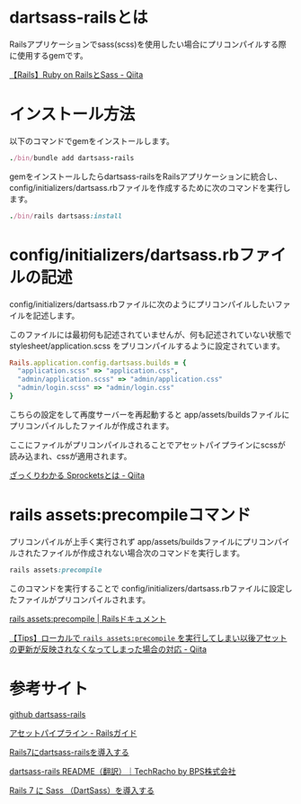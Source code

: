 # ****dartsass-railsとは****


Railsアプリケーションでsass(scss)を使用したい場合にプリコンパイルする際に使用するgemです。

[【Rails】Ruby on RailsとSass - Qiita](https://qiita.com/redrabbit1104/items/e0b2a89626a03aea671e)



# インストール方法


以下のコマンドでgemをインストールします。

```ruby
./bin/bundle add dartsass-rails
```

gemをインストールしたらdartsass-railsをRailsアプリケーションに統合し、config/initializers/dartsass.rbファイルを作成するために次のコマンドを実行します。

```ruby
./bin/rails dartsass:install
```



# config/initializers/dartsass.rbファイルの記述


config/initializers/dartsass.rbファイルに次のようにプリコンパイルしたいファイルを記述します。

このファイルには最初何も記述されていませんが、何も記述されていない状態で stylesheet/application.scss をプリコンパイルするように設定されています。

```ruby
Rails.application.config.dartsass.builds = {
  "application.scss" => "application.css",
  "admin/application.scss" => "admin/application.css"
  "admin/login.scss" => "admin/login.css"
}
```

こちらの設定をして再度サーバーを再起動すると app/assets/buildsファイルにプリコンパイルしたファイルが作成されます。

ここにファイルがプリコンパイルされることでアセットパイプラインにscssが読み込まれ、cssが適用されます。

[ざっくりわかる Sprocketsとは - Qiita](https://qiita.com/nichidai3_0514/items/99596113ffe33a29dde8)



# rails assets:precompileコマンド


プリコンパイルが上手く実行されず app/assets/buildsファイルにプリコンパイルされたファイルが作成されない場合次のコマンドを実行します。

```ruby
rails assets:precompile
```

このコマンドを実行することで config/initializers/dartsass.rbファイルに設定したファイルがプリコンパイルされます。

[rails assets:precompile | Railsドキュメント](https://railsdoc.com/page/rails_assets_precompile)

[【Tips】ローカルで `rails assets:precompile` を実行してしまい以後アセットの更新が反映されなくなってしまった場合の対応 - Qiita](https://qiita.com/GandT/items/4b3701a6ca51ff84370c)



# 参考サイト


[github dartsass-rails](https://github.com/rails/dartsass-rails)

[アセットパイプライン - Railsガイド](https://railsguides.jp/asset_pipeline.html#別のライブラリを使う)

[Rails7にdartsass-railsを導入する](https://engineer-daily.com/rails7-dartsass-rails/)

[dartsass-rails README（翻訳）｜TechRacho by BPS株式会社](https://techracho.bpsinc.jp/hachi8833/2022_11_14/122975)

[Rails 7 に Sass （DartSass）を導入する](https://zenn.dev/yama525/articles/0c3b9e3b75d9cc)
